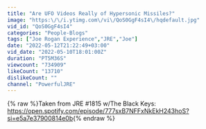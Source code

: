 ```yaml
---
title: "Are UFO Videos Really of Hypersonic Missiles?"
image: "https:\/\/i.ytimg.com\/vi\/QoS0GgF4sI4\/hqdefault.jpg"
vid_id: "QoS0GgF4sI4"
categories: "People-Blogs"
tags: ["Joe Rogan Experience","JRE","Joe"]
date: "2022-05-12T21:22:49+03:00"
vid_date: "2022-05-10T18:01:00Z"
duration: "PT5M36S"
viewcount: "734909"
likeCount: "13710"
dislikeCount: ""
channel: "PowerfulJRE"
---
```

{% raw %}Taken from JRE #1815 w/The Black Keys:<br /><a rel="nofollow" target="blank" href="https://open.spotify.com/episode/777sxB7NFFxNkEkH243hoS?si=e5a7e37900814e0b">https://open.spotify.com/episode/777sxB7NFFxNkEkH243hoS?si=e5a7e37900814e0b</a>{% endraw %}
